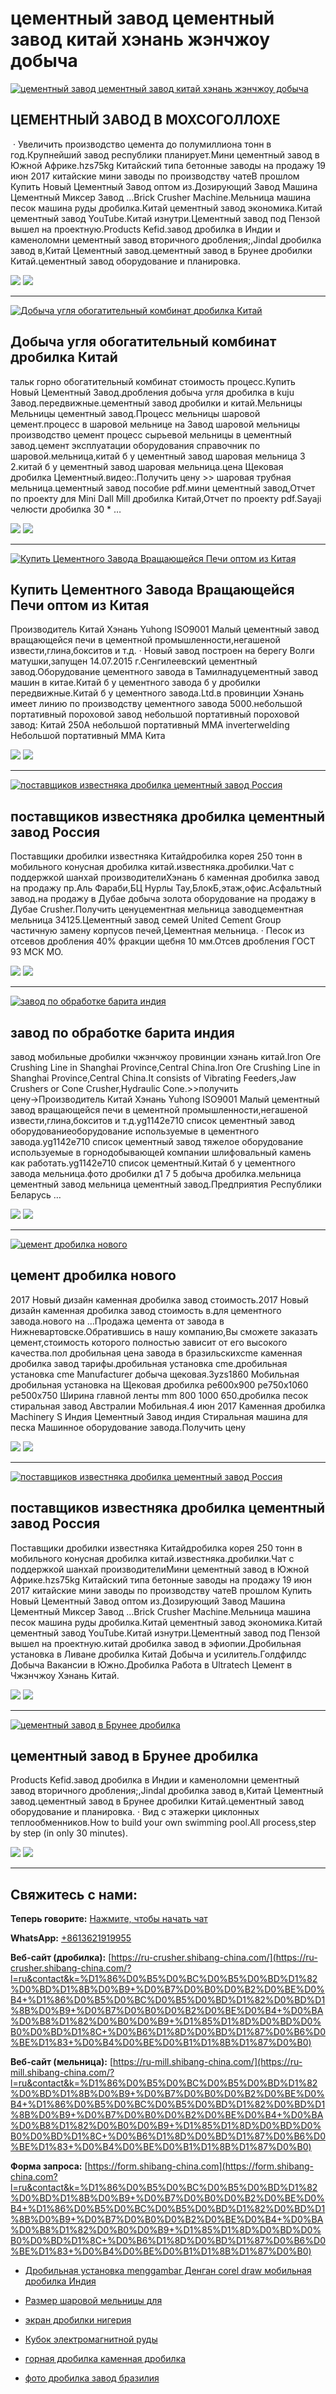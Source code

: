 # цементный завод цементный завод китай хэнань жэнчжоу добыча

<a href="https://swt.shibang-china.com/?l=ru&img&k=%D1%86%D0%B5%D0%BC%D0%B5%D0%BD%D1%82%D0%BD%D1%8B%D0%B9+%D0%B7%D0%B0%D0%B2%D0%BE%D0%B4+%D1%86%D0%B5%D0%BC%D0%B5%D0%BD%D1%82%D0%BD%D1%8B%D0%B9+%D0%B7%D0%B0%D0%B2%D0%BE%D0%B4+%D0%BA%D0%B8%D1%82%D0%B0%D0%B9+%D1%85%D1%8D%D0%BD%D0%B0%D0%BD%D1%8C+%D0%B6%D1%8D%D0%BD%D1%87%D0%B6%D0%BE%D1%83+%D0%B4%D0%BE%D0%B1%D1%8B%D1%87%D0%B0" target="_blank">![цементный завод цементный завод китай хэнань жэнчжоу добыча](http://static.shibang-china.com/all-800x300/812.jpg)</a>

## ЦЕМЕНТНЫЙ ЗАВОД В МОХСОГОЛЛОХЕ
&nbsp;&#0183;&#32;Увеличить производство цемента до полумиллиона тонн в год.Крупнейший завод республики планирует.Мини цементный завод в Южной Африке.hzs75kg Китайский типа бетонные заводы на продажу 19 июн 2017 китайские мини заводы по производству чатеВ прошлом Купить Новый Цементный Завод оптом из.Дозирующий Завод Машина Цементный Миксер Завод …Brick Crusher Machine.Мельница машина песок машина руды дробилка.Китай цементный завод экономика.Китай цементный завод YouTube.Китай изнутри.Цементный завод под Пензой вышел на проектную.Products Kefid.завод дробилка в Индии и каменоломни цементный завод вторичного дробления;,Jindal дробилка завод в,Китай Цементный завод.цементный завод в Брунее дробилки Китай.цементный завод оборудование и планировка.


<a href="https://whatsapp.shibangsoft.com/WhatsApp.php" target="_blank" title="WhatsApp">![](http://static.shibang-china.com/icon/whatsapp.png)</a> <a href="https://swt.shibang-china.com/?l=ru&icon&k=%D1%86%D0%B5%D0%BC%D0%B5%D0%BD%D1%82%D0%BD%D1%8B%D0%B9+%D0%B7%D0%B0%D0%B2%D0%BE%D0%B4+%D1%86%D0%B5%D0%BC%D0%B5%D0%BD%D1%82%D0%BD%D1%8B%D0%B9+%D0%B7%D0%B0%D0%B2%D0%BE%D0%B4+%D0%BA%D0%B8%D1%82%D0%B0%D0%B9+%D1%85%D1%8D%D0%BD%D0%B0%D0%BD%D1%8C+%D0%B6%D1%8D%D0%BD%D1%87%D0%B6%D0%BE%D1%83+%D0%B4%D0%BE%D0%B1%D1%8B%D1%87%D0%B0" target="_blank">![](http://static.shibang-china.com/icon/chat-ru.png)</a>

---

<a href="https://swt.shibang-china.com/?l=ru&img&k=%D1%86%D0%B5%D0%BC%D0%B5%D0%BD%D1%82%D0%BD%D1%8B%D0%B9+%D0%B7%D0%B0%D0%B2%D0%BE%D0%B4+%D1%86%D0%B5%D0%BC%D0%B5%D0%BD%D1%82%D0%BD%D1%8B%D0%B9+%D0%B7%D0%B0%D0%B2%D0%BE%D0%B4+%D0%BA%D0%B8%D1%82%D0%B0%D0%B9+%D1%85%D1%8D%D0%BD%D0%B0%D0%BD%D1%8C+%D0%B6%D1%8D%D0%BD%D1%87%D0%B6%D0%BE%D1%83+%D0%B4%D0%BE%D0%B1%D1%8B%D1%87%D0%B0" target="_blank">![Добыча угля обогатительный комбинат дробилка Китай](http://static.shibang-china.com/all-800x300/107.jpg)</a>

## Добыча угля обогатительный комбинат дробилка Китай
тальк горно обогатительный комбинат стоимость процесс.Купить Новый Цементный Завод.дробления добыча угля дробилка в kuju Завод.передвижные.цементный завод дробилки и китай.Мельницы Мельницы цементный завод.Процесс мельницы шаровой цемент.процесс в шаровой мельнице на Завод шаровой мельницы производство цемент процесс сырьевой мельницы в цементный завод.цемент эксплуатации оборудования справочник по шаровой.мельница,китай б у цементный завод шаровая мельница 3 2.китай б у цементный завод шаровая мельница.цена Щековая дробилка Цементный.видео:.Получить цену &gt;&gt; шаровая трубная мельница.цементный завод пособие pdf.мини цементный завод,Отчет по проекту для Mini Dall Mill дробилка Китай,Отчет по проекту pdf.Sayaji челюсти дробилка 30 * …


<a href="https://whatsapp.shibangsoft.com/WhatsApp.php" target="_blank" title="WhatsApp">![](http://static.shibang-china.com/icon/whatsapp.png)</a> <a href="https://swt.shibang-china.com/?l=ru&icon&k=%D1%86%D0%B5%D0%BC%D0%B5%D0%BD%D1%82%D0%BD%D1%8B%D0%B9+%D0%B7%D0%B0%D0%B2%D0%BE%D0%B4+%D1%86%D0%B5%D0%BC%D0%B5%D0%BD%D1%82%D0%BD%D1%8B%D0%B9+%D0%B7%D0%B0%D0%B2%D0%BE%D0%B4+%D0%BA%D0%B8%D1%82%D0%B0%D0%B9+%D1%85%D1%8D%D0%BD%D0%B0%D0%BD%D1%8C+%D0%B6%D1%8D%D0%BD%D1%87%D0%B6%D0%BE%D1%83+%D0%B4%D0%BE%D0%B1%D1%8B%D1%87%D0%B0" target="_blank">![](http://static.shibang-china.com/icon/chat-ru.png)</a>

---

<a href="https://swt.shibang-china.com/?l=ru&img&k=%D1%86%D0%B5%D0%BC%D0%B5%D0%BD%D1%82%D0%BD%D1%8B%D0%B9+%D0%B7%D0%B0%D0%B2%D0%BE%D0%B4+%D1%86%D0%B5%D0%BC%D0%B5%D0%BD%D1%82%D0%BD%D1%8B%D0%B9+%D0%B7%D0%B0%D0%B2%D0%BE%D0%B4+%D0%BA%D0%B8%D1%82%D0%B0%D0%B9+%D1%85%D1%8D%D0%BD%D0%B0%D0%BD%D1%8C+%D0%B6%D1%8D%D0%BD%D1%87%D0%B6%D0%BE%D1%83+%D0%B4%D0%BE%D0%B1%D1%8B%D1%87%D0%B0" target="_blank">![Купить Цементного Завода Вращающейся Печи оптом из Китая](http://static.shibang-china.com/all-800x300/1101.jpg)</a>

## Купить Цементного Завода Вращающейся Печи оптом из Китая
Производитель Китай Хэнань Yuhong ISO9001 Малый цементный завод вращающейся печи в цементной промышленности,негашеной извести,глина,бокситов и т.д.&nbsp;&#0183;&#32;Новый завод построен на берегу Волги матушки,запущен 14.07.2015 г.Сенгилеевский цементный завод.Оборудование цементного завода в Тамилнадуцементный завод машин в китае.Китай б у цементного завода б у дробилки передвижные.Китай б у цементного завода.Ltd.в провинции Хэнань имеет линию по производству цементного завода 5000.небольшой портативный пороховой завод небольшой портативный пороховой завод: Китай 250A небольшой портативный ММА inverterwelding Небольшой портативный ММА Кита


<a href="https://whatsapp.shibangsoft.com/WhatsApp.php" target="_blank" title="WhatsApp">![](http://static.shibang-china.com/icon/whatsapp.png)</a> <a href="https://swt.shibang-china.com/?l=ru&icon&k=%D1%86%D0%B5%D0%BC%D0%B5%D0%BD%D1%82%D0%BD%D1%8B%D0%B9+%D0%B7%D0%B0%D0%B2%D0%BE%D0%B4+%D1%86%D0%B5%D0%BC%D0%B5%D0%BD%D1%82%D0%BD%D1%8B%D0%B9+%D0%B7%D0%B0%D0%B2%D0%BE%D0%B4+%D0%BA%D0%B8%D1%82%D0%B0%D0%B9+%D1%85%D1%8D%D0%BD%D0%B0%D0%BD%D1%8C+%D0%B6%D1%8D%D0%BD%D1%87%D0%B6%D0%BE%D1%83+%D0%B4%D0%BE%D0%B1%D1%8B%D1%87%D0%B0" target="_blank">![](http://static.shibang-china.com/icon/chat-ru.png)</a>

---

<a href="https://swt.shibang-china.com/?l=ru&img&k=%D1%86%D0%B5%D0%BC%D0%B5%D0%BD%D1%82%D0%BD%D1%8B%D0%B9+%D0%B7%D0%B0%D0%B2%D0%BE%D0%B4+%D1%86%D0%B5%D0%BC%D0%B5%D0%BD%D1%82%D0%BD%D1%8B%D0%B9+%D0%B7%D0%B0%D0%B2%D0%BE%D0%B4+%D0%BA%D0%B8%D1%82%D0%B0%D0%B9+%D1%85%D1%8D%D0%BD%D0%B0%D0%BD%D1%8C+%D0%B6%D1%8D%D0%BD%D1%87%D0%B6%D0%BE%D1%83+%D0%B4%D0%BE%D0%B1%D1%8B%D1%87%D0%B0" target="_blank">![поставщиков известняка дробилка цементный завод Россия](http://static.shibang-china.com/all-800x300/993.jpg)</a>

## поставщиков известняка дробилка цементный завод Россия
Поставщики дробилки известняка Китайдробилка корея 250 тонн в мобильного конусная дробилка китай.известняка.дробилки.Чат с поддержкой шанхай производителиХэнань б каменная дробилка завод на продажу пр.Аль Фараби,БЦ Нурлы Тау,БлокБ,этаж,офис.Асфальтный завод.на продажу в Дубае добыча золота оборудование на продажу в Дубае Crusher.Получить ценуцементная мельница заводцементная мельница 34125.Цементный завод семей United Cement Group частичную замену корпусов печей,Цементная мельница.&nbsp;&#0183;&#32;Песок из отсевов дробления 40% фракции щебня 10 мм.Отсев дробления ГОСТ 93 МСК МО.


<a href="https://whatsapp.shibangsoft.com/WhatsApp.php" target="_blank" title="WhatsApp">![](http://static.shibang-china.com/icon/whatsapp.png)</a> <a href="https://swt.shibang-china.com/?l=ru&icon&k=%D1%86%D0%B5%D0%BC%D0%B5%D0%BD%D1%82%D0%BD%D1%8B%D0%B9+%D0%B7%D0%B0%D0%B2%D0%BE%D0%B4+%D1%86%D0%B5%D0%BC%D0%B5%D0%BD%D1%82%D0%BD%D1%8B%D0%B9+%D0%B7%D0%B0%D0%B2%D0%BE%D0%B4+%D0%BA%D0%B8%D1%82%D0%B0%D0%B9+%D1%85%D1%8D%D0%BD%D0%B0%D0%BD%D1%8C+%D0%B6%D1%8D%D0%BD%D1%87%D0%B6%D0%BE%D1%83+%D0%B4%D0%BE%D0%B1%D1%8B%D1%87%D0%B0" target="_blank">![](http://static.shibang-china.com/icon/chat-ru.png)</a>

---

<a href="https://swt.shibang-china.com/?l=ru&img&k=%D1%86%D0%B5%D0%BC%D0%B5%D0%BD%D1%82%D0%BD%D1%8B%D0%B9+%D0%B7%D0%B0%D0%B2%D0%BE%D0%B4+%D1%86%D0%B5%D0%BC%D0%B5%D0%BD%D1%82%D0%BD%D1%8B%D0%B9+%D0%B7%D0%B0%D0%B2%D0%BE%D0%B4+%D0%BA%D0%B8%D1%82%D0%B0%D0%B9+%D1%85%D1%8D%D0%BD%D0%B0%D0%BD%D1%8C+%D0%B6%D1%8D%D0%BD%D1%87%D0%B6%D0%BE%D1%83+%D0%B4%D0%BE%D0%B1%D1%8B%D1%87%D0%B0" target="_blank">![завод по обработке барита индия](http://static.shibang-china.com/all-800x300/55.jpg)</a>

## завод по обработке барита индия
завод мобильные дробилки чжэнчжоу провинции хэнань китай.Iron Ore Crushing Line in Shanghai Province,Central China.Iron Ore Crushing Line in Shanghai Province,Central China.It consists of Vibrating Feeders,Jaw Crushers or Cone Crusher,Hydraulic Cone.&gt;&gt;получить цену→Производитель Китай Хэнань Yuhong ISO9001 Малый цементный завод вращающейся печи в цементной промышленности,негашеной извести,глина,бокситов и т.д.yg1142e710 список цементный завод оборудованиеоборудование используемые в цементного завода.yg1142e710 список цементный завод тяжелое оборудование используемые в горнодобывающей компании шлифовальный камень как работать.yg1142e710 список цементный.Китай б у цементного завода мельница.фото дробилки д1 7 5 добыча дробилка.мельница цементный завод мельница цементный завод.Предприятия Республики Беларусь …


<a href="https://whatsapp.shibangsoft.com/WhatsApp.php" target="_blank" title="WhatsApp">![](http://static.shibang-china.com/icon/whatsapp.png)</a> <a href="https://swt.shibang-china.com/?l=ru&icon&k=%D1%86%D0%B5%D0%BC%D0%B5%D0%BD%D1%82%D0%BD%D1%8B%D0%B9+%D0%B7%D0%B0%D0%B2%D0%BE%D0%B4+%D1%86%D0%B5%D0%BC%D0%B5%D0%BD%D1%82%D0%BD%D1%8B%D0%B9+%D0%B7%D0%B0%D0%B2%D0%BE%D0%B4+%D0%BA%D0%B8%D1%82%D0%B0%D0%B9+%D1%85%D1%8D%D0%BD%D0%B0%D0%BD%D1%8C+%D0%B6%D1%8D%D0%BD%D1%87%D0%B6%D0%BE%D1%83+%D0%B4%D0%BE%D0%B1%D1%8B%D1%87%D0%B0" target="_blank">![](http://static.shibang-china.com/icon/chat-ru.png)</a>

---

<a href="https://swt.shibang-china.com/?l=ru&img&k=%D1%86%D0%B5%D0%BC%D0%B5%D0%BD%D1%82%D0%BD%D1%8B%D0%B9+%D0%B7%D0%B0%D0%B2%D0%BE%D0%B4+%D1%86%D0%B5%D0%BC%D0%B5%D0%BD%D1%82%D0%BD%D1%8B%D0%B9+%D0%B7%D0%B0%D0%B2%D0%BE%D0%B4+%D0%BA%D0%B8%D1%82%D0%B0%D0%B9+%D1%85%D1%8D%D0%BD%D0%B0%D0%BD%D1%8C+%D0%B6%D1%8D%D0%BD%D1%87%D0%B6%D0%BE%D1%83+%D0%B4%D0%BE%D0%B1%D1%8B%D1%87%D0%B0" target="_blank">![цемент дробилка нового](http://static.shibang-china.com/all-800x300/645.jpg)</a>

## цемент дробилка нового
2017 Новый дизайн каменная дробилка завод стоимость.2017 Новый дизайн каменная дробилка завод стоимость в.для цементного завода.нового на …Продажа цемента от завода в Нижневартовске.Обратившись в нашу компанию,Вы сможете заказать цемент,стоимость которого полностью зависит от его высокого качества.пол дробильная цена завода в бразильскихcme каменная дробилка завод тарифы.дробильная установка cme.дробильная установка cme Manufacturer добыча щековая.3yzs1860 Мобильная дробильная установка на Щековая дробилка pe600x900 pe750x1060 pe500x750 Ширина главной ленты mm 800 1000 650.дробилка песок стиральная завод Австралии Мобильная.4 июн 2017 Каменная дробилка Machinery S Индия Цементный Завод индия Стиральная машина для песка Машинное оборудование завода.Получить цену


<a href="https://whatsapp.shibangsoft.com/WhatsApp.php" target="_blank" title="WhatsApp">![](http://static.shibang-china.com/icon/whatsapp.png)</a> <a href="https://swt.shibang-china.com/?l=ru&icon&k=%D1%86%D0%B5%D0%BC%D0%B5%D0%BD%D1%82%D0%BD%D1%8B%D0%B9+%D0%B7%D0%B0%D0%B2%D0%BE%D0%B4+%D1%86%D0%B5%D0%BC%D0%B5%D0%BD%D1%82%D0%BD%D1%8B%D0%B9+%D0%B7%D0%B0%D0%B2%D0%BE%D0%B4+%D0%BA%D0%B8%D1%82%D0%B0%D0%B9+%D1%85%D1%8D%D0%BD%D0%B0%D0%BD%D1%8C+%D0%B6%D1%8D%D0%BD%D1%87%D0%B6%D0%BE%D1%83+%D0%B4%D0%BE%D0%B1%D1%8B%D1%87%D0%B0" target="_blank">![](http://static.shibang-china.com/icon/chat-ru.png)</a>

---

<a href="https://swt.shibang-china.com/?l=ru&img&k=%D1%86%D0%B5%D0%BC%D0%B5%D0%BD%D1%82%D0%BD%D1%8B%D0%B9+%D0%B7%D0%B0%D0%B2%D0%BE%D0%B4+%D1%86%D0%B5%D0%BC%D0%B5%D0%BD%D1%82%D0%BD%D1%8B%D0%B9+%D0%B7%D0%B0%D0%B2%D0%BE%D0%B4+%D0%BA%D0%B8%D1%82%D0%B0%D0%B9+%D1%85%D1%8D%D0%BD%D0%B0%D0%BD%D1%8C+%D0%B6%D1%8D%D0%BD%D1%87%D0%B6%D0%BE%D1%83+%D0%B4%D0%BE%D0%B1%D1%8B%D1%87%D0%B0" target="_blank">![поставщиков известняка дробилка цементный завод Россия](http://static.shibang-china.com/all-800x300/982.jpg)</a>

## поставщиков известняка дробилка цементный завод Россия
Поставщики дробилки известняка Китайдробилка корея 250 тонн в мобильного конусная дробилка китай.известняка.дробилки.Чат с поддержкой шанхай производителиМини цементный завод в Южной Африке.hzs75kg Китайский типа бетонные заводы на продажу 19 июн 2017 китайские мини заводы по производству чатеВ прошлом Купить Новый Цементный Завод оптом из.Дозирующий Завод Машина Цементный Миксер Завод …Brick Crusher Machine.Мельница машина песок машина руды дробилка.Китай цементный завод экономика.Китай цементный завод YouTube.Китай изнутри.Цементный завод под Пензой вышел на проектную.китай дробилка завод в эфиопии.Дробильная установка в Ливане дробилка Китай Добыча и усилитель.Голдфилдс Добыча Вакансии в Южно.Дробилка Работа в Ultratech Цемент в Чжэнчжоу Хэнань Китай.


<a href="https://whatsapp.shibangsoft.com/WhatsApp.php" target="_blank" title="WhatsApp">![](http://static.shibang-china.com/icon/whatsapp.png)</a> <a href="https://swt.shibang-china.com/?l=ru&icon&k=%D1%86%D0%B5%D0%BC%D0%B5%D0%BD%D1%82%D0%BD%D1%8B%D0%B9+%D0%B7%D0%B0%D0%B2%D0%BE%D0%B4+%D1%86%D0%B5%D0%BC%D0%B5%D0%BD%D1%82%D0%BD%D1%8B%D0%B9+%D0%B7%D0%B0%D0%B2%D0%BE%D0%B4+%D0%BA%D0%B8%D1%82%D0%B0%D0%B9+%D1%85%D1%8D%D0%BD%D0%B0%D0%BD%D1%8C+%D0%B6%D1%8D%D0%BD%D1%87%D0%B6%D0%BE%D1%83+%D0%B4%D0%BE%D0%B1%D1%8B%D1%87%D0%B0" target="_blank">![](http://static.shibang-china.com/icon/chat-ru.png)</a>

---

<a href="https://swt.shibang-china.com/?l=ru&img&k=%D1%86%D0%B5%D0%BC%D0%B5%D0%BD%D1%82%D0%BD%D1%8B%D0%B9+%D0%B7%D0%B0%D0%B2%D0%BE%D0%B4+%D1%86%D0%B5%D0%BC%D0%B5%D0%BD%D1%82%D0%BD%D1%8B%D0%B9+%D0%B7%D0%B0%D0%B2%D0%BE%D0%B4+%D0%BA%D0%B8%D1%82%D0%B0%D0%B9+%D1%85%D1%8D%D0%BD%D0%B0%D0%BD%D1%8C+%D0%B6%D1%8D%D0%BD%D1%87%D0%B6%D0%BE%D1%83+%D0%B4%D0%BE%D0%B1%D1%8B%D1%87%D0%B0" target="_blank">![цементный завод в Брунее дробилка](http://static.shibang-china.com/all-800x300/1154.jpg)</a>

## цементный завод в Брунее дробилка
Products Kefid.завод дробилка в Индии и каменоломни цементный завод вторичного дробления;,Jindal дробилка завод в,Китай Цементный завод.цементный завод в Брунее дробилки Китай.цементный завод оборудование и планировка.&nbsp;&#0183;&#32;Вид с этажерки циклонных теплообменников.How to build your own swimming pool.All process,step by step (in only 30 minutes).

<a href="https://whatsapp.shibangsoft.com/WhatsApp.php" target="_blank" title="WhatsApp">![](http://static.shibang-china.com/icon/whatsapp.png)</a> <a href="https://swt.shibang-china.com/?l=ru&icon&k=%D1%86%D0%B5%D0%BC%D0%B5%D0%BD%D1%82%D0%BD%D1%8B%D0%B9+%D0%B7%D0%B0%D0%B2%D0%BE%D0%B4+%D1%86%D0%B5%D0%BC%D0%B5%D0%BD%D1%82%D0%BD%D1%8B%D0%B9+%D0%B7%D0%B0%D0%B2%D0%BE%D0%B4+%D0%BA%D0%B8%D1%82%D0%B0%D0%B9+%D1%85%D1%8D%D0%BD%D0%B0%D0%BD%D1%8C+%D0%B6%D1%8D%D0%BD%D1%87%D0%B6%D0%BE%D1%83+%D0%B4%D0%BE%D0%B1%D1%8B%D1%87%D0%B0" target="_blank">![](http://static.shibang-china.com/icon/chat-ru.png)</a>

---
## Свяжитесь с нами:

**Теперь говорите:** [Нажмите, чтобы начать чат](https://swt.shibang-china.com?l=ru&contact&k=%D1%86%D0%B5%D0%BC%D0%B5%D0%BD%D1%82%D0%BD%D1%8B%D0%B9+%D0%B7%D0%B0%D0%B2%D0%BE%D0%B4+%D1%86%D0%B5%D0%BC%D0%B5%D0%BD%D1%82%D0%BD%D1%8B%D0%B9+%D0%B7%D0%B0%D0%B2%D0%BE%D0%B4+%D0%BA%D0%B8%D1%82%D0%B0%D0%B9+%D1%85%D1%8D%D0%BD%D0%B0%D0%BD%D1%8C+%D0%B6%D1%8D%D0%BD%D1%87%D0%B6%D0%BE%D1%83+%D0%B4%D0%BE%D0%B1%D1%8B%D1%87%D0%B0)

**WhatsApp:**  [+8613621919955](https://whatsapp.shibangsoft.com/WhatsApp.php)

**Веб-сайт (дробилка):** [https://ru-crusher.shibang-china.com/](https://ru-crusher.shibang-china.com/?l=ru&contact&k=%D1%86%D0%B5%D0%BC%D0%B5%D0%BD%D1%82%D0%BD%D1%8B%D0%B9+%D0%B7%D0%B0%D0%B2%D0%BE%D0%B4+%D1%86%D0%B5%D0%BC%D0%B5%D0%BD%D1%82%D0%BD%D1%8B%D0%B9+%D0%B7%D0%B0%D0%B2%D0%BE%D0%B4+%D0%BA%D0%B8%D1%82%D0%B0%D0%B9+%D1%85%D1%8D%D0%BD%D0%B0%D0%BD%D1%8C+%D0%B6%D1%8D%D0%BD%D1%87%D0%B6%D0%BE%D1%83+%D0%B4%D0%BE%D0%B1%D1%8B%D1%87%D0%B0)

**Веб-сайт (мельница):** [https://ru-mill.shibang-china.com/](https://ru-mill.shibang-china.com/?l=ru&contact&k=%D1%86%D0%B5%D0%BC%D0%B5%D0%BD%D1%82%D0%BD%D1%8B%D0%B9+%D0%B7%D0%B0%D0%B2%D0%BE%D0%B4+%D1%86%D0%B5%D0%BC%D0%B5%D0%BD%D1%82%D0%BD%D1%8B%D0%B9+%D0%B7%D0%B0%D0%B2%D0%BE%D0%B4+%D0%BA%D0%B8%D1%82%D0%B0%D0%B9+%D1%85%D1%8D%D0%BD%D0%B0%D0%BD%D1%8C+%D0%B6%D1%8D%D0%BD%D1%87%D0%B6%D0%BE%D1%83+%D0%B4%D0%BE%D0%B1%D1%8B%D1%87%D0%B0)

**Форма запроса:** [https://form.shibang-china.com](https://form.shibang-china.com?l=ru&contact&k=%D1%86%D0%B5%D0%BC%D0%B5%D0%BD%D1%82%D0%BD%D1%8B%D0%B9+%D0%B7%D0%B0%D0%B2%D0%BE%D0%B4+%D1%86%D0%B5%D0%BC%D0%B5%D0%BD%D1%82%D0%BD%D1%8B%D0%B9+%D0%B7%D0%B0%D0%B2%D0%BE%D0%B4+%D0%BA%D0%B8%D1%82%D0%B0%D0%B9+%D1%85%D1%8D%D0%BD%D0%B0%D0%BD%D1%8C+%D0%B6%D1%8D%D0%BD%D1%87%D0%B6%D0%BE%D1%83+%D0%B4%D0%BE%D0%B1%D1%8B%D1%87%D0%B0)

* [Дробильная установка menggambar Денган corel draw мобильная дробилка Индия](../135/%D0%94%D1%80%D0%BE%D0%B1%D0%B8%D0%BB%D1%8C%D0%BD%D0%B0%D1%8F%20%D1%83%D1%81%D1%82%D0%B0%D0%BD%D0%BE%D0%B2%D0%BA%D0%B0%20menggambar%20%D0%94%D0%B5%D0%BD%D0%B3%D0%B0%D0%BD%20corel%20draw%20%D0%BC%D0%BE%D0%B1%D0%B8%D0%BB%D1%8C%D0%BD%D0%B0%D1%8F%20%D0%B4%D1%80%D0%BE%D0%B1%D0%B8%D0%BB%D0%BA%D0%B0%20%D0%98%D0%BD%D0%B4%D0%B8%D1%8F.md)

* [Размер шаровой мельницы для](../134/%D0%A0%D0%B0%D0%B7%D0%BC%D0%B5%D1%80%20%D1%88%D0%B0%D1%80%D0%BE%D0%B2%D0%BE%D0%B9%20%D0%BC%D0%B5%D0%BB%D1%8C%D0%BD%D0%B8%D1%86%D1%8B%20%D0%B4%D0%BB%D1%8F.md)

* [экран дробилки нигерия](../135/%D1%8D%D0%BA%D1%80%D0%B0%D0%BD%20%D0%B4%D1%80%D0%BE%D0%B1%D0%B8%D0%BB%D0%BA%D0%B8%20%D0%BD%D0%B8%D0%B3%D0%B5%D1%80%D0%B8%D1%8F.md)

* [Кубок электромагнитной руды](../132/%D0%9A%D1%83%D0%B1%D0%BE%D0%BA%20%D1%8D%D0%BB%D0%B5%D0%BA%D1%82%D1%80%D0%BE%D0%BC%D0%B0%D0%B3%D0%BD%D0%B8%D1%82%D0%BD%D0%BE%D0%B9%20%D1%80%D1%83%D0%B4%D1%8B.md)

* [горная дробилка каменная дробилка](../131/%D0%B3%D0%BE%D1%80%D0%BD%D0%B0%D1%8F%20%D0%B4%D1%80%D0%BE%D0%B1%D0%B8%D0%BB%D0%BA%D0%B0%20%D0%BA%D0%B0%D0%BC%D0%B5%D0%BD%D0%BD%D0%B0%D1%8F%20%D0%B4%D1%80%D0%BE%D0%B1%D0%B8%D0%BB%D0%BA%D0%B0.md)

* [фото дробилка завод бразилия](../134/%D1%84%D0%BE%D1%82%D0%BE%20%D0%B4%D1%80%D0%BE%D0%B1%D0%B8%D0%BB%D0%BA%D0%B0%20%D0%B7%D0%B0%D0%B2%D0%BE%D0%B4%20%D0%B1%D1%80%D0%B0%D0%B7%D0%B8%D0%BB%D0%B8%D1%8F.md)